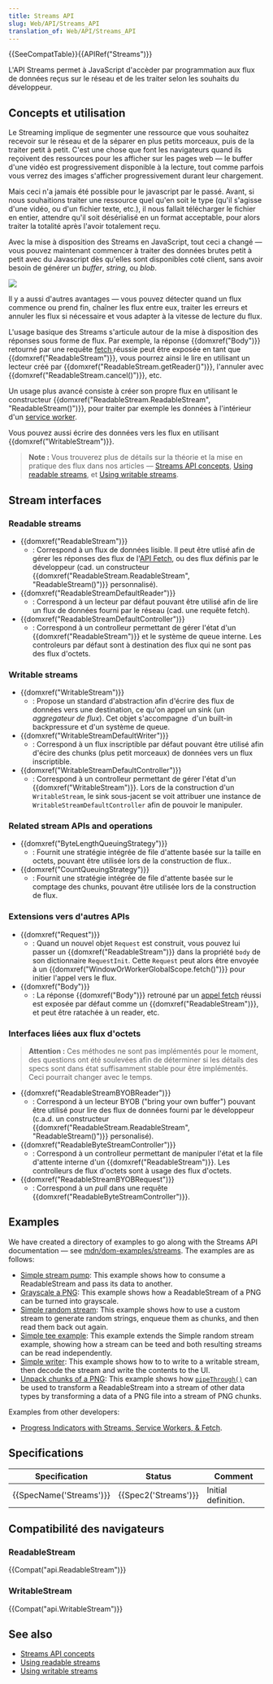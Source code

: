 ```yaml
---
title: Streams API
slug: Web/API/Streams_API
translation_of: Web/API/Streams_API
---
```

{{SeeCompatTable}}{{APIRef("Streams")}}

L'API Streams permet à JavaScript d'accèder par programmation aux flux de données reçus sur le réseau et de les traiter selon les souhaits du développeur.

## Concepts et utilisation

Le Streaming implique de segmenter une ressource que vous souhaitez recevoir sur le réseau et de la séparer en plus petits morceaux, puis de la traiter petit à petit. C'est une chose que font les navigateurs quand ils reçoivent des ressources pour les afficher sur les pages web — le buffer d'une vidéo est progressivement disponible à la lecture, tout comme parfois vous verrez des images s'afficher progressivement durant leur chargement.

Mais ceci n'a jamais été possible pour le javascript par le passé. Avant, si nous souhaitions traiter une ressource quel qu'en soit le type (qu'il s'agisse d'une vidéo, ou d'un fichier texte, etc.), il nous fallait télécharger le fichier en entier, attendre qu'il soit désérialisé en un format acceptable, pour alors traiter la totalité après l'avoir totalement reçu.

Avec la mise à disposition des Streams en JavaScript, tout ceci a changé — vous pouvez maintenant commencer à traiter des données brutes petit à petit avec du Javascript dès qu'elles sont disponibles coté client, sans avoir besoin de générer un _buffer_, _string_, ou _blob_.

![](concept.png)

Il y a aussi d'autres avantages — vous pouvez détecter quand un flux commence ou prend fin, chaîner les flux entre eux, traiter les erreurs et annuler les flux si nécessaire et vous adapter à la vitesse de lecture du flux.

L'usage basique des Streams s'articule autour de la mise à disposition des réponses sous forme de flux. Par exemple, la réponse {{domxref("Body")}} retourné par une requête [fetch ](/en-US/docs/Web/API/WindowOrWorkerGlobalScope/fetch)réussie peut être exposée en tant que {{domxref("ReadableStream")}}, vous pourrez ainsi le lire en utilisant un lecteur créé par {{domxref("ReadableStream.getReader()")}}, l'annuler avec {{domxref("ReadableStream.cancel()")}}, etc.

Un usage plus avancé consiste à créer son propre flux en utilisant le constructeur {{domxref("ReadableStream.ReadableStream", "ReadableStream()")}}, pour traiter par exemple les données à l'intérieur d'un [service worker](/docs/Web/API/Service_Worker_API).

Vous pouvez aussi écrire des données vers les flux en utilisant {{domxref("WritableStream")}}.

> **Note :** Vous trouverez plus de détails sur la théorie et la mise en pratique des flux dans nos articles — [Streams API concepts](/docs/Web/API/Streams_API/Concepts), [Using readable streams](/docs/Web/API/Streams_API/Using_readable_streams), et [Using writable streams](/docs/Web/API/Streams_API/Using_writable_streams).

## Stream interfaces

### Readable streams

- {{domxref("ReadableStream")}}
  - : Correspond à un flux de données lisible. Il peut être utlisé afin de gérer les réponses des flux de l'[API Fetch](/en-US/docs/Web/API/Fetch_API), ou des flux définis par le développeur (cad. un constructeur  {{domxref("ReadableStream.ReadableStream", "ReadableStream()")}} personnalisé).
- {{domxref("ReadableStreamDefaultReader")}}
  - : Correspond à un lecteur par défaut pouvant être utilisé afin de lire un flux de données fourni par le réseau (cad. une requête fetch).
- {{domxref("ReadableStreamDefaultController")}}
  - : Correspond à un controlleur permettant de gérer l'état d'un {{domxref("ReadableStream")}} et le système de queue interne. Les controleurs par défaut sont à destination des flux qui ne sont pas des flux d'octets.

### Writable streams

- {{domxref("WritableStream")}}
  - : Propose un standard d'abstraction afin d'écrire des flux de données vers une destination, ce qu'on appel un sink (un _aggregateur de flux_). Cet objet s'accompagne  d'un built-in backpressure et d'un système de queue.
- {{domxref("WritableStreamDefaultWriter")}}
  - : Correspond à un flux inscriptible par défaut pouvant être utilisé afin d'écire des chunks (plus petit morceaux) de données vers un flux inscriptible.
- {{domxref("WritableStreamDefaultController")}}
  - : Correspond à un controlleur permettant de gérer l'état d'un {{domxref("WritableStream")}}. Lors de la construction d'un `WritableStream`, le sink sous-jacent se voit attribuer une instance de `WritableStreamDefaultController` afin de pouvoir le manipuler.

### Related stream APIs and operations

- {{domxref("ByteLengthQueuingStrategy")}}
  - : Fournit une stratégie intégrée de file d'attente basée sur la taille en octets, pouvant être utilisée lors de la construction de flux..
- {{domxref("CountQueuingStrategy")}}
  - : Fournit une stratégie intégrée de file d'attente basée sur le comptage des chunks, pouvant être utilisée lors de la construction de flux.

### Extensions vers d'autres APIs

- {{domxref("Request")}}
  - : Quand un nouvel objet `Request` est construit, vous pouvez lui passer un {{domxref("ReadableStream")}} dans la propriété `body` de son dictionnaire `RequestInit`. Cette `Request` peut alors être envoyée à un {{domxref("WindowOrWorkerGlobalScope.fetch()")}} pour initier l'appel vers le flux.
- {{domxref("Body")}}
  - : La réponse {{domxref("Body")}} retrouné par un [appel fetch](/fr-FR/docs/Web/API/WindowOrWorkerGlobalScope/fetch) réussi est exposée par défaut comme un {{domxref("ReadableStream")}}, et peut être ratachée à un reader, etc.

### Interfaces liées aux flux d'octets

> **Attention :** Ces méthodes ne sont pas implémentés pour le moment, des questions ont été soulevées afin de déterminer si les détails des specs sont dans état suffisamment stable pour être implémentés. Ceci pourrait changer avec le temps.

- {{domxref("ReadableStreamBYOBReader")}}
  - : Correspond à un lecteur BYOB ("bring your own buffer") pouvant être utilisé pour lire des flux de données fourni par le développeur (c.a.d. un constructeur {{domxref("ReadableStream.ReadableStream", "ReadableStream()")}} personalisé).
- {{domxref("ReadableByteStreamController")}}
  - : Correspond à un controlleur permettant de manipuler l'état et la file d'attente interne d'un {{domxref("ReadableStream")}}. Les controlleurs de flux d'octets sont à usage des flux d'octets.
- {{domxref("ReadableStreamBYOBRequest")}}
  - : Correspond à un _pull_ dans une requête {{domxref("ReadableByteStreamController")}}.

## Examples

We have created a directory of examples to go along with the Streams API documentation — see [mdn/dom-examples/streams](https://github.com/mdn/dom-examples/tree/master/streams). The examples are as follows:

- [Simple stream pump](http://mdn.github.io/dom-examples/streams/simple-pump/): This example shows how to consume a ReadableStream and pass its data to another.
- [Grayscale a PNG](http://mdn.github.io/dom-examples/streams/grayscale-png/): This example shows how a ReadableStream of a PNG can be turned into grayscale.
- [Simple random stream](http://mdn.github.io/dom-examples/streams/simple-random-stream/): This example shows how to use a custom stream to generate random strings, enqueue them as chunks, and then read them back out again.
- [Simple tee example](http://mdn.github.io/dom-examples/streams/simple-tee-example/): This example extends the Simple random stream example, showing how a stream can be teed and both resulting streams can be read independently.
- [Simple writer](http://mdn.github.io/dom-examples/streams/simple-writer/): This example shows how to to write to a writable stream, then decode the stream and write the contents to the UI.
- [Unpack chunks of a PNG](http://mdn.github.io/dom-examples/streams/png-transform-stream/): This example shows how [`pipeThrough()`](/en-US/docs/Web/API/ReadableStream/pipeThrough) can be used to transform a ReadableStream into a stream of other data types by transforming a data of a PNG file into a stream of PNG chunks.

Examples from other developers:

- [Progress Indicators with Streams, Service Workers, & Fetch](https://fetch-progress.anthum.com/).

## Specifications

| Specification                    | Status                       | Comment             |
| -------------------------------- | ---------------------------- | ------------------- |
| {{SpecName('Streams')}} | {{Spec2('Streams')}} | Initial definition. |

## Compatibilité des navigateurs

### ReadableStream

{{Compat("api.ReadableStream")}}

### WritableStream

{{Compat("api.WritableStream")}}

## See also

- [Streams API concepts](/en-US/docs/Web/API/Streams_API/Concepts)
- [Using readable streams](/en-US/docs/Web/API/Streams_API/Using_readable_streams)
- [Using writable streams](/en-US/docs/Web/API/Streams_API/Using_writable_streams)
